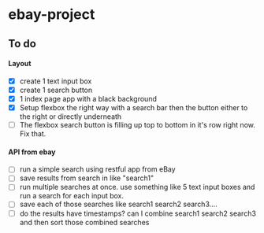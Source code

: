 # ebay-project

## To do

#### Layout

- [x] create 1 text input box
- [x] create 1 search button
- [x] 1 index page app with a black background
- [x] Setup flexbox the right way with a search bar then the button either to the right or directly underneath
- [ ] The flexbox search button is filling up top to bottom in it's row right now. Fix that.

#### API from ebay

- [ ] run a simple search using restful app from eBay
- [ ] save results from search in like "search1"
- [ ] run multiple searches at once. use something like 5 text input boxes and run a search for each input box.
- [ ] save each of those searches like search1 search2 search3....
- [ ] do the results have timestamps? can I combine search1 search2 search3 and then sort those combined searches
